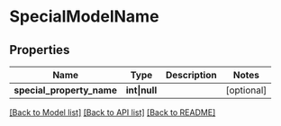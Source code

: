 # SpecialModelName

## Properties

Name | Type | Description | Notes
------------ | ------------- | ------------- | -------------
**special_property_name** | **int&vert;null** |  | [optional]

[[Back to Model list]](../../README.md#models) [[Back to API list]](../../README.md#api-endpoints) [[Back to README]](../../README.md)
